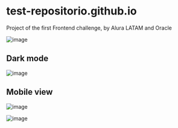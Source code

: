# test-repositorio.github.io
Project of the first Frontend challenge, by Alura LATAM and Oracle


![image](https://github.com/SofiDevO/portafolio-sofidev/assets/102200061/d634efdb-dd61-4d38-a5ae-912406407783)


## Dark mode

![image](https://github.com/SofiDevO/portafolio-sofidev/assets/102200061/54618b4c-6a15-44f4-910f-f3f5ca852c6a)


## Mobile view

![image](https://github.com/SofiDevO/portafolio-sofidev/assets/102200061/f8fa7a78-e5f4-4f2f-bf44-0b68fe324436) 


![image](https://github.com/SofiDevO/portafolio-sofidev/assets/102200061/192ca35f-9293-4874-9745-fc4ce6492135)


